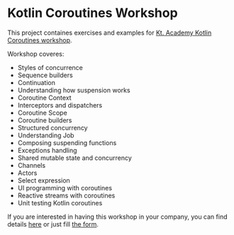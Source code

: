 # Kotlin Coroutines Workshop

This project containes exercises and examples for [Kt. Academy Kotlin Coroutines workshop](https://kt.academy/Coroutines.html). 

Workshop coveres:
* Styles of concurrence
* Sequence builders
* Continuation
* Understanding how suspension works
* Coroutine Context
* Interceptors and dispatchers
* Coroutine Scope
* Coroutine builders
* Structured concurrency
* Understanding Job
* Composing suspending functions
* Exceptions handling
* Shared mutable state and concurrency
* Channels
* Actors
* Select expression
* UI programming with coroutines
* Reactive streams with coroutines
* Unit testing Kotlin coroutines

If you are interested in having this workshop in your company, you can find details [here](https://kt.academy/Coroutines.html) or just fill [the form](https://marcinmoskala.typeform.com/to/F1twEo).

